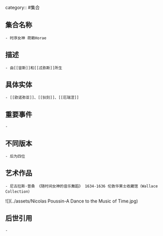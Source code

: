 category:: #集合
## 集合名称
	- 时序女神 荷赖Horae
## 描述
	- 由[[宙斯]]和[[忒弥斯]]所生
## 具体实体
	- [[欧诺弥亚]]、[[狄刻]]、[[厄瑞涅]]
## 重要事件
	-
## 不同版本
	- 后为四位
## 艺术作品
	- 尼古拉斯·普桑 《随时间女神的音乐舞蹈》 1634-1636 伦敦华莱士收藏馆（Wallace Collection）
 ![](../assets/Nicolas Poussin-A Dance to the Music of Time.jpg)
## 后世引用
	-
